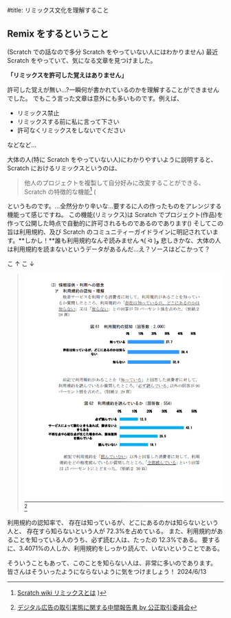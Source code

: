 #title: リミックス文化を理解すること

## Remix をするということ

(Scratch での話なので多分 Scratch をやっていない人にはわかりません)
最近 Scratch をやっていて、気になる文章を見つけました。

**「リミックスを許可した覚えはありません」**

許可した覚えが無い...?一瞬何が書かれているのかを理解することができませんでした。
でもこう言った文章は意外にも多いものです。例えば、

- リミックス禁止
- リミックスする前に私に言って下さい
- 許可なくリミックスをしないでください

などなど...

大体の人(特に Scratch をやっていない人)にわかりやすいように説明すると、
Scratch におけるリミックスというのは、

> 他人のプロジェクトを複製して自分好みに改変することができる、Scratch の特徴的な機能[^1]
> (
> [^1]: [Scratch wiki リミックスとは](https://ja.scratch-wiki.info/wiki/リミックス)
> )

というものです。...全然分かり辛いな...要するに人の作ったものをアレンジする機能って感じですね。
この機能(リミックス)は Scratch でプロジェクト(作品)を作って公開した時点で自動的に許可されるものであるのであります()
そしてこの旨は利用規約、及び Scratch のコミュニティーガイドラインに明記されています。**しかし！**誰も利用規約なんぞ読みません ٩( ᐛ )و
悲しきかな、大体の人は利用規約を読まないというデータがあるんだ...え？ソースはどこかって？

こ ↑ こ ↓

> ![](./img/percent-of-polycy-viewers.png)[^2]
> 
> [^2]: [デジタル広告の取引実態に関する中間報告書 by 公正取引委員会](https://www.jftc.go.jp/houdou/pressrelease/2020/apr/digital/200428betten.pdf)

利用規約の認知率で、
存在は知っているが、どこにあるのかは知らないという人と、
存在すら知らないという人が 72.3%を占めている。
また、利用規約があることを知っている人のうち、必ず読む人は、たったの 12.3%である。
要するに、3.4071%の人しか、利用規約をしっかり読んで、いないということである。

そういうこともあって、このことを知らない人は、非常に多いのであります。
皆さんはそういったようにならないように気をつけましょう！
<date>2024/6/13</date>